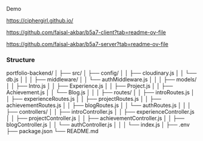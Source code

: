 Demo 

https://ciphergirl.github.io/



https://github.com/faisal-akbar/b5a7-client?tab=readme-ov-file


https://github.com/faisal-akbar/b5a7-server?tab=readme-ov-file


### Structure
portfolio-backend/
│
├── src/
│   ├── config/
│   │   ├── cloudinary.js
│   │   └── db.js
│   │
│   ├── middleware/
│   │   └── authMiddleware.js
│   │
│   ├── models/
│   │   ├── Intro.js
│   │   ├── Experience.js
│   │   ├── Project.js
│   │   ├── Achievement.js
│   │   └── Blog.js
│   │
│   ├── routes/
│   │   ├── introRoutes.js
│   │   ├── experienceRoutes.js
│   │   ├── projectRoutes.js
│   │   ├── achievementRoutes.js
│   │   ├── blogRoutes.js
│   │   └── authRoutes.js
│   │
│   ├── controllers/
│   │   ├── introController.js
│   │   ├── experienceController.js
│   │   ├── projectController.js
│   │   ├── achievementController.js
│   │   ├── blogController.js
│   │   └── authController.js
│   │
│   └── index.js
│
├── .env
├── package.json
└── README.md



